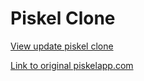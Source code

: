 # Piskel Clone

[View update piskel clone](https://dmitriyparhomenko.github.io/start-page-piskel-clone/)

[Link to original piskelapp.com](https://www.piskelapp.com/)
